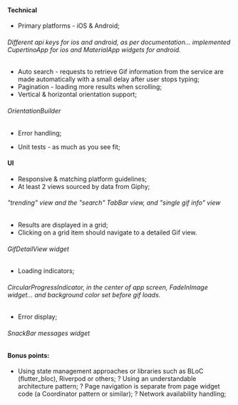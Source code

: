 #### Technical
+ Primary platforms - iOS & Android; 
###### Different api keys for ios and android, as per documentation... implemented CupertinoApp for ios and MaterialApp widgets for android.
+ Auto search - requests to retrieve Gif information from the service are made automatically with a small delay after user stops typing;
+ Pagination - loading more results when scrolling;
+ Vertical & horizontal orientation support; 
###### OrientationBuilder
+ Error handling;
- Unit tests - as much as you see fit;

#### UI
+ Responsive & matching platform guidelines;
+ At least 2 views sourced by data from Giphy; 
###### "trending" view and the "search" TabBar view, and "single gif info" view
+ Results are displayed in a grid;
+ Clicking on a grid item should navigate to a detailed Gif view. 
###### GifDetailView widget
+ Loading indicators; 
###### CircularProgressIndicator, in the center of app screen, FadeInImage widget... and background color set before gif loads.
+ Error display; 
###### SnackBar messages widget

#### Bonus points:
- Using state management approaches or libraries such as BLoC (flutter_bloc), Riverpod or others;
? Using an understandable architecture pattern;
? Page navigation is separate from page widget code (a Coordinator pattern or similar);
? Network availability handling;


